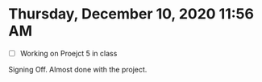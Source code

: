 # Thursday, December 10, 2020 11:56 AM
- [ ] Working on Proejct 5 in class

Signing Off. Almost done with the project.